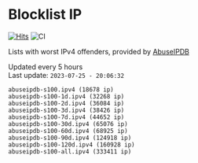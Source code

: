 # Blocklist IP

[![Hits](https://hits.seeyoufarm.com/api/count/incr/badge.svg?url=https%3A%2F%2Fgithub.com%2Fborestad%2Fblocklist-ip%2F&count_bg=%2379C83D&title_bg=%23555555&icon=&icon_color=%23E7E7E7&title=hits&edge_flat=false)](https://hits.seeyoufarm.com)  ![CI](https://img.shields.io/github/workflow/status/borestad/blocklist-ip/CI?style=flat-square)

Lists with worst IPv4 offenders, provided by [AbuseIPDB](https://www.abuseipdb.com/)

<!-- FOOTER-PLACEHOLDER -->
Updated every 5 hours<br>
Last update: `2023-07-25 - 20:06:32`
```
abuseipdb-s100.ipv4 (18678 ip)
abuseipdb-s100-1d.ipv4 (32268 ip)
abuseipdb-s100-2d.ipv4 (36084 ip)
abuseipdb-s100-3d.ipv4 (38426 ip)
abuseipdb-s100-7d.ipv4 (44652 ip)
abuseipdb-s100-30d.ipv4 (65076 ip)
abuseipdb-s100-60d.ipv4 (68925 ip)
abuseipdb-s100-90d.ipv4 (124918 ip)
abuseipdb-s100-120d.ipv4 (160928 ip)
abuseipdb-s100-all.ipv4 (333411 ip)
```
